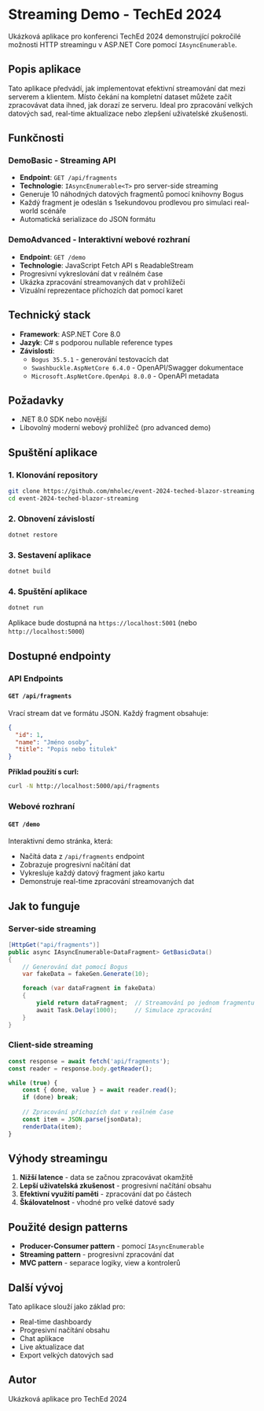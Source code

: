 # Streaming Demo - TechEd 2024

Ukázková aplikace pro konferenci TechEd 2024 demonstrující pokročilé možnosti HTTP streamingu v ASP.NET Core pomocí `IAsyncEnumerable`.

## Popis aplikace

Tato aplikace předvádí, jak implementovat efektivní streamování dat mezi serverem a klientem. Místo čekání na kompletní dataset můžete začít zpracovávat data ihned, jak dorazí ze serveru. Ideal pro zpracování velkých datových sad, real-time aktualizace nebo zlepšení uživatelské zkušenosti.

## Funkčnosti

### DemoBasic - Streaming API
- **Endpoint**: `GET /api/fragments`
- **Technologie**: `IAsyncEnumerable<T>` pro server-side streaming
- Generuje 10 náhodných datových fragmentů pomocí knihovny Bogus
- Každý fragment je odeslán s 1sekundovou prodlevou pro simulaci real-world scénáře
- Automatická serializace do JSON formátu

### DemoAdvanced - Interaktivní webové rozhraní  
- **Endpoint**: `GET /demo`
- **Technologie**: JavaScript Fetch API s ReadableStream
- Progresivní vykreslování dat v reálném čase
- Ukázka zpracování streamovaných dat v prohlížeči
- Vizuální reprezentace příchozích dat pomocí karet

## Technický stack

- **Framework**: ASP.NET Core 8.0
- **Jazyk**: C# s podporou nullable reference types
- **Závislosti**:
  - `Bogus 35.5.1` - generování testovacích dat
  - `Swashbuckle.AspNetCore 6.4.0` - OpenAPI/Swagger dokumentace
  - `Microsoft.AspNetCore.OpenApi 8.0.0` - OpenAPI metadata

## Požadavky

- .NET 8.0 SDK nebo novější
- Libovolný moderní webový prohlížeč (pro advanced demo)

## Spuštění aplikace

### 1. Klonování repository
```bash
git clone https://github.com/mholec/event-2024-teched-blazor-streaming.git
cd event-2024-teched-blazor-streaming
```

### 2. Obnovení závislostí
```bash
dotnet restore
```

### 3. Sestavení aplikace
```bash
dotnet build
```

### 4. Spuštění aplikace
```bash
dotnet run
```

Aplikace bude dostupná na `https://localhost:5001` (nebo `http://localhost:5000`)

## Dostupné endpointy

### API Endpoints

#### `GET /api/fragments`
Vrací stream dat ve formátu JSON. Každý fragment obsahuje:
```json
{
  "id": 1,
  "name": "Jméno osoby",
  "title": "Popis nebo titulek"
}
```

**Příklad použití s curl:**
```bash
curl -N http://localhost:5000/api/fragments
```

### Webové rozhraní

#### `GET /demo`
Interaktivní demo stránka, která:
- Načítá data z `/api/fragments` endpoint
- Zobrazuje progresivní načítání dat
- Vykresluje každý datový fragment jako kartu
- Demonstruje real-time zpracování streamovaných dat

## Jak to funguje

### Server-side streaming
```csharp
[HttpGet("api/fragments")]
public async IAsyncEnumerable<DataFragment> GetBasicData()
{
    // Generování dat pomocí Bogus
    var fakeData = fakeGen.Generate(10);

    foreach (var dataFragment in fakeData)
    {
        yield return dataFragment;  // Streamování po jednom fragmentu
        await Task.Delay(1000);     // Simulace zpracování
    }
}
```

### Client-side streaming
```javascript
const response = await fetch('api/fragments');
const reader = response.body.getReader();

while (true) {
    const { done, value } = await reader.read();
    if (done) break;
    
    // Zpracování příchozích dat v reálném čase
    const item = JSON.parse(jsonData);
    renderData(item);
}
```

## Výhody streamingu

1. **Nižší latence** - data se začnou zpracovávat okamžitě
2. **Lepší uživatelská zkušenost** - progresivní načítání obsahu
3. **Efektivní využití paměti** - zpracování dat po částech
4. **Škálovatelnost** - vhodné pro velké datové sady

## Použité design patterns

- **Producer-Consumer pattern** - pomocí `IAsyncEnumerable`
- **Streaming pattern** - progresivní zpracování dat
- **MVC pattern** - separace logiky, view a kontrolerů

## Další vývoj

Tato aplikace slouží jako základ pro:
- Real-time dashboardy
- Progresivní načítání obsahu
- Chat aplikace
- Live aktualizace dat
- Export velkých datových sad

## Autor

Ukázková aplikace pro TechEd 2024
